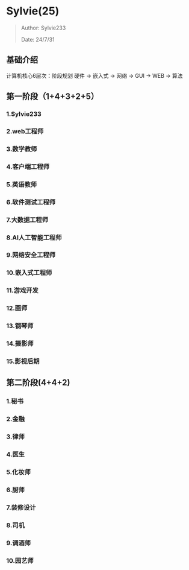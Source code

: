 # Sylvie(25)

> Author: Sylvie233
>
> Date: 24/7/31
>

## 基础介绍

计算机核心6层次：阶段规划
硬件 -> 嵌入式 -> 网络 -> GUI -> WEB -> 算法





## 第一阶段（1+4+3+2+5）

### 1.Sylvie233

### 2.web工程师

### 3.数学教师

### 4.客户端工程师

### 5.英语教师

### 6.软件测试工程师

### 7.大数据工程师

### 8.AI人工智能工程师

### 9.网络安全工程师

### 10.嵌入式工程师

### 11.游戏开发

### 12.画师

### 13.钢琴师

### 14.摄影师

### 15.影视后期






## 第二阶段(4+4+2)

### 1.秘书

### 2.金融

### 3.律师

### 4.医生

### 5.化妆师

### 6.厨师

### 7.装修设计

### 8.司机

### 9.调酒师

### 10.园艺师

